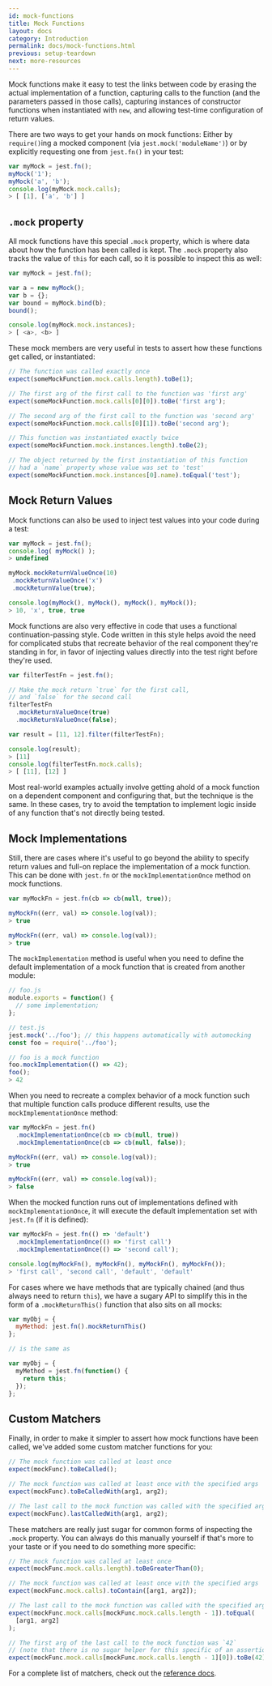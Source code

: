 ```yaml
---
id: mock-functions
title: Mock Functions
layout: docs
category: Introduction
permalink: docs/mock-functions.html
previous: setup-teardown
next: more-resources
---
```


Mock functions make it easy to test the links between code by erasing the actual
implementation of a function, capturing calls to the function (and the
parameters passed in those calls), capturing instances of constructor functions
when instantiated with `new`, and allowing test-time configuration of return
values.

There are two ways to get your hands on mock functions: Either by
`require()`ing a mocked component (via `jest.mock('moduleName')`)
or by explicitly requesting one from `jest.fn()` in your test:

```javascript
var myMock = jest.fn();
myMock('1');
myMock('a', 'b');
console.log(myMock.mock.calls);
> [ [1], ['a', 'b'] ]
```

## `.mock` property

All mock functions have this special `.mock` property, which is where data about
how the function has been called is kept. The `.mock` property also tracks the
value of `this` for each call, so it is possible to inspect this as well:

```javascript
var myMock = jest.fn();

var a = new myMock();
var b = {};
var bound = myMock.bind(b);
bound();

console.log(myMock.mock.instances);
> [ <a>, <b> ]
```

These mock members are very useful in tests to assert how these functions get
called, or instantiated:

```javascript
// The function was called exactly once
expect(someMockFunction.mock.calls.length).toBe(1);

// The first arg of the first call to the function was 'first arg'
expect(someMockFunction.mock.calls[0][0]).toBe('first arg');

// The second arg of the first call to the function was 'second arg'
expect(someMockFunction.mock.calls[0][1]).toBe('second arg');

// This function was instantiated exactly twice
expect(someMockFunction.mock.instances.length).toBe(2);

// The object returned by the first instantiation of this function
// had a `name` property whose value was set to 'test'
expect(someMockFunction.mock.instances[0].name).toEqual('test');
```

## Mock Return Values

Mock functions can also be used to inject test values into your code during a
test:

```javascript
var myMock = jest.fn();
console.log( myMock() );
> undefined

myMock.mockReturnValueOnce(10)
 .mockReturnValueOnce('x')
 .mockReturnValue(true);

console.log(myMock(), myMock(), myMock(), myMock());
> 10, 'x', true, true
```

Mock functions are also very effective in code that uses a functional
continuation-passing style. Code written in this style helps avoid the need for
complicated stubs that recreate behavior of the real component they're standing
in for, in favor of injecting values directly into the test right before they're
used.

```javascript
var filterTestFn = jest.fn();

// Make the mock return `true` for the first call,
// and `false` for the second call
filterTestFn
  .mockReturnValueOnce(true)
  .mockReturnValueOnce(false);

var result = [11, 12].filter(filterTestFn);

console.log(result);
> [11]
console.log(filterTestFn.mock.calls);
> [ [11], [12] ]
```

Most real-world examples actually involve getting ahold of a mock function on a
dependent component and configuring that, but the technique is the same. In
these cases, try to avoid the temptation to implement logic inside of any
function that's not directly being tested.

## Mock Implementations

Still, there are cases where it's useful to go beyond the ability to specify
return values and full-on replace the implementation of a mock function. This
can be done with `jest.fn` or the `mockImplementationOnce` method
on mock functions.

```javascript
var myMockFn = jest.fn(cb => cb(null, true));

myMockFn((err, val) => console.log(val));
> true

myMockFn((err, val) => console.log(val));
> true
```

The `mockImplementation` method is useful when you need to define the default
implementation of a mock function that is created from another module:

```js
// foo.js
module.exports = function() {
  // some implementation;
};

// test.js
jest.mock('../foo'); // this happens automatically with automocking
const foo = require('../foo');

// foo is a mock function
foo.mockImplementation(() => 42);
foo();
> 42
```


When you need to recreate a complex behavior of a mock function such that
multiple function calls produce different results, use the
`mockImplementationOnce` method:

```javascript
var myMockFn = jest.fn()
  .mockImplementationOnce(cb => cb(null, true))
  .mockImplementationOnce(cb => cb(null, false));

myMockFn((err, val) => console.log(val));
> true

myMockFn((err, val) => console.log(val));
> false
```

When the mocked function runs out of implementations defined with
`mockImplementationOnce`, it will execute the default implementation
set with `jest.fn` (if it is defined):

```javascript
var myMockFn = jest.fn(() => 'default')
  .mockImplementationOnce(() => 'first call')
  .mockImplementationOnce(() => 'second call');

console.log(myMockFn(), myMockFn(), myMockFn(), myMockFn());
> 'first call', 'second call', 'default', 'default'
```

For cases where we have methods that are typically chained (and thus always need
to return `this`), we have a sugary API to simplify this in the form of a
`.mockReturnThis()` function that also sits on all mocks:

```javascript
var myObj = {
  myMethod: jest.fn().mockReturnThis()
};

// is the same as

var myObj = {
  myMethod = jest.fn(function() {
    return this;
  });
};
```

## Custom Matchers

Finally, in order to make it simpler to assert how mock functions have been
called, we've added some custom matcher functions for you:

```javascript
// The mock function was called at least once
expect(mockFunc).toBeCalled();

// The mock function was called at least once with the specified args
expect(mockFunc).toBeCalledWith(arg1, arg2);

// The last call to the mock function was called with the specified args
expect(mockFunc).lastCalledWith(arg1, arg2);
```

These matchers are really just sugar for common forms of inspecting the `.mock`
property. You can always do this manually yourself if that's more to your taste
or if you need to do something more specific:

```javascript
// The mock function was called at least once
expect(mockFunc.mock.calls.length).toBeGreaterThan(0);

// The mock function was called at least once with the specified args
expect(mockFunc.mock.calls).toContain([arg1, arg2]);

// The last call to the mock function was called with the specified args
expect(mockFunc.mock.calls[mockFunc.mock.calls.length - 1]).toEqual(
  [arg1, arg2]
);

// The first arg of the last call to the mock function was `42`
// (note that there is no sugar helper for this specific of an assertion)
expect(mockFunc.mock.calls[mockFunc.mock.calls.length - 1][0]).toBe(42);
```

For a complete list of matchers, check out the [reference docs](/jest/docs/expect.html).
